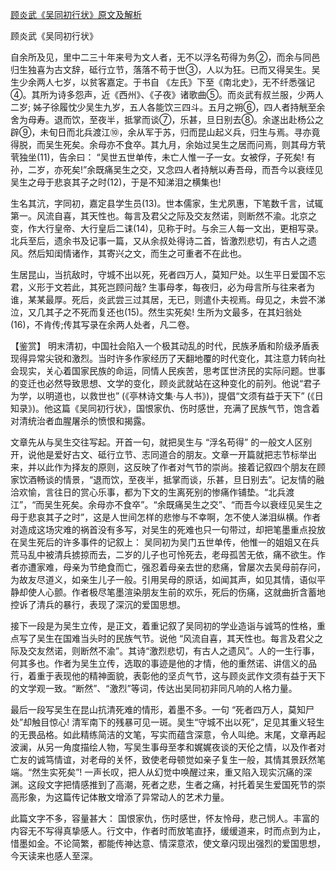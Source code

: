 [顾炎武《吴同初行状》原文及解析](https://www.vrrw.net/wx/10058.html)

顾炎武《吴同初行状》

自余所及见，里中二三十年来号为文人者，无不以浮名苟得为务②，而余与同邑归生独喜为古文辞，砥行立节，落落不苟于世③，人以为狂。已而又得吴生。吴生少余两人七岁，以贫客嘉定。于书自 《左氏》下至《南北史》，无不纤悉强记④。其所为诗多怨声，近《西州》、《子夜》诸歌曲⑤。而炎武有叔兰服，少两人二岁; 姊子徐履忱少吴生九岁，五人各能饮三四斗。五月之朔⑥，四人者持觥至余舍为母寿。退而饮，至夜半，抵掌而谈⑦，乐甚，旦日别去⑧。余遂出赴杨公之辟⑨，未旬日而北兵渡江⑩，余从军于苏，归而昆山起义兵，归生与焉。寻亦竟得脱，而吴生死矣。余母亦不食卒。其九月，余始过吴生之居而问焉，则其母方茕茕独坐(11)，告余曰： “吴世五世单传，未亡人惟一子一女。女被俘，子死矣! 有孙，二岁，亦死矣!”余既痛吴生之交，又念四人者持觥以寿吾母，而吾今以衰绖见吴生之母于悲哀其子之时(12)，于是不知涕泪之横集也!

生名其沆，字同初，嘉定县学生员(13)。世本儒家，生尤夙惠，下笔数千言，试辄第一。风流自喜，其天性也。每言及君父之际及交友然诺，则断然不渝。北京之变，作大行皇帝、大行皇后二诔(14)，见称于时。与余三人每一文出，更相写录。北兵至后，遗余书及记事一篇，又从余叔处得诗二首，皆激烈悲切，有古人之遗风。然后知闺情诸作，其寄兴之文，而生之可重者不在此也。

生居昆山，当抗敌时，守城不出以死，死者四万人，莫知尸处。以生平日爱国不忘君，义形于文若此，其死岂顾问哉? 生事母孝，每夜归，必为母言所与往来者为谁，某某最厚。死后，炎武尝三过其居，无已，则遣仆夫视焉。母见之，未尝不涕泣，又几其子之不死而复还也(15)。然生实死矣! 生所为文最多，在其妇翁处(16)，不肯传;传其写录在余两人处者，凡二卷。



【鉴赏】 明末清初，中国社会陷入一个极其动乱的时代，民族矛盾和阶级矛盾表现得异常尖锐和激烈。当时许多作家经历了天翻地覆的时代变化，其注意力转向社会现实，关心着国家民族的命运，同情人民疾苦，思考匡世济民的实际问题。世事的变迁也必然导致思想、文学的变化，顾炎武就站在这种变化的前列。他说“君子为学，以明道也，以救世也” (《亭林诗文集·与人书》)，提倡“文须有益于天下” (《日知录》)。他这篇《吴同初行状》，国恨家仇、伤时感世，充满了民族气节，饱含着对清统治者血腥屠杀的愤恨和揭露。

文章先从与吴生交往写起。开首一句，就把吴生与 “浮名苟得” 的一般文人区别开，说他是爱好古文、砥行立节、志同道合的朋友。文章一开篇就把志节标举出来，并以此作为择友的原则，这反映了作者对气节的崇尚。接着记叙四个朋友在顾家饮酒畅谈的情景，“退而饮，至夜半，抵掌而谈，乐甚，旦日别去”。记友情的融洽欢愉，言往日的赏心乐事，都为下文的生离死别的惨痛作铺垫。“北兵渡江”，“而吴生死矣。余母亦不食卒”。“余既痛吴生之交”、“而吾今以衰绖见吴生之母于悲哀其子之时”，这是人世间怎样的悲惨与不幸啊，怎不使人涕泪纵横。作者对造成这场灾难的祸首没有多写，对吴生的死难也只一句带过，却把笔墨重点投放在吴生死后的许多事件的记叙上： 吴同初为吴门五世单传，他惟一的姐姐又在兵荒马乱中被清兵掳掠而去，二岁的儿子也可怜死去，老母孤苦无依，痛不欲生。作者亦遭家难，母亲为节绝食而亡，强忍着母亲去世的悲痛，曾屡次去吴母前存问，为故友尽道义，如亲生儿子一般。引用吴母的原话，如闻其声，如见其情，语似平静却使人心颤。作者极尽笔墨渲染朋友生前的欢乐，死后的伤痛，这就曲折含蓄地控诉了清兵的暴行，表现了深沉的爱国思想。

接下一段是为吴生立传，是正文，着重记叙了吴同初的学业造诣与诚笃的性格，重点写了吴生在国难当头时的民族气节。说他 “风流自喜，其天性也。每言及君父之际及交友然诺，则断然不渝”。其诗“激烈悲切，有古人之遗风”。人的一生行事，何其多也。作者为吴生立传，选取的事迹是他的才情，他的重然诺、讲信义的品行，着重于表现他的精神面貌，表彰他的坚贞气节，这与顾炎武作文须有益于天下的文学观一致。“断然”、“激烈”等词，传达出吴同初非同凡响的人格力量。

最后一段写吴生在昆山抗清死难的情形，着墨不多。一句 “死者四万人，莫知尸处”却触目惊心! 清军南下的残暴可见一斑。吴生“守城不出以死”，足见其重义轻生的无畏品格。如此精练简洁的文笔，写实而蕴含深意，令人叫绝。末尾，文章再起波澜，从另一角度描绘人物，写吴生事母至孝和娓娓夜谈的天伦之情，以及作者对亡友的诚笃情谊，对老母的关怀，致使老母顿觉如亲子复生一般，其情其景跃然笔端。“然生实死矣”! 一声长叹，把人从幻觉中唤醒过来，重又陷入现实沉痛的深渊。这段文字把情感推到了高潮，死者之悲，生者之痛，衬托着吴生爱国死节的崇高形象，为这篇传记体散文增添了异常动人的艺术力量。

此篇文字不多，容量甚大： 国恨家仇，伤时感世，怀友怜母，悲己悯人。丰富的内容无不写得真挚感人。行文中，作者时而放笔直抒，缓缓道来，时而点到为止，惜墨如金。不论简繁，都能传神达意、情深意浓，使文章闪现出强烈的爱国思想，今天读来也感人至深。

